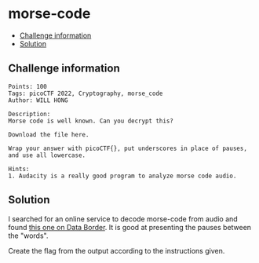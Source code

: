 # morse-code

- [Challenge information](#challenge-information)
- [Solution](#solution)

## Challenge information
```
Points: 100
Tags: picoCTF 2022, Cryptography, morse_code
Author: WILL HONG
 
Description:
Morse code is well known. Can you decrypt this?
 
Download the file here.

Wrap your answer with picoCTF{}, put underscores in place of pauses, and use all lowercase.

Hints:
1. Audacity is a really good program to analyze morse code audio.
```

## Solution

I searched for an online service to decode morse-code from audio and found [this one on Data Border](https://databorder.com/transfer/morse-sound-receiver/). It is good at presenting the pauses between the "words".

Create the flag from the output according to the instructions given.
